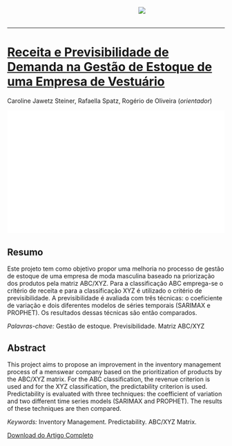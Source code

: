 <a href="url"><img src="http://meusite.mackenzie.br/rogerio/mackenzie_logo/UPM.2_horizontal_vermelho.jpg" align="right" width="200" ></a>

<br>

<br>

---

# [Receita e Previsibilidade de Demanda na Gestão de Estoque de uma Empresa de Vestuário](https://github.com/TCC-Mackenzie-Caroline-e-Rafaella/TCC/blob/main/RECEITA%20E%20PREVISIBILIDADE%20DE%20DEMANDA%20NA%20GESTA%CC%83O%20DE%20ESTOQUE%20DE%20UMA%20EMPRESA%20DE%20VESTUA%CC%81RIO.pdf)

Caroline Jawetz Steiner, Rafaella Spatz, Rogério de Oliveira (*orientador*)


![gif](https://github.com/TCC-Mackenzie-Caroline-e-Rafaella/TCC/raw/main/animation_slides.gif)

## Resumo
Este projeto tem como objetivo propor uma melhoria no processo de gestão de estoque de uma
empresa de moda masculina baseado na priorização dos produtos pela matriz ABC/XYZ. Para a
classificação ABC emprega-se o critério de receita e para a classificação XYZ é utilizado o critério
de previsibilidade. A previsibilidade é avaliada com três técnicas: o coeficiente de variação e dois
diferentes modelos de séries temporais (SARIMAX e PROPHET). Os resultados dessas técnicas são
então comparados.

*Palavras-chave:* Gestão de estoque. Previsibilidade. Matriz ABC/XYZ

## Abstract
This project aims to propose an improvement in the inventory management process of a menswear
company based on the prioritization of products by the ABC/XYZ matrix. For the ABC classification,
the revenue criterion is used and for the XYZ classification, the predictability criterion is used.
Predictability is evaluated with three techniques: the coefficient of variation and two different time
series models (SARIMAX and PROPHET). The results of these techniques are then compared.

*Keywords:* Inventory Management. Predictability. ABC/XYZ Matrix.

[Download do Artigo Completo](https://github.com/TCC-Mackenzie-Caroline-e-Rafaella/TCC/raw/main/RECEITA%20E%20PREVISIBILIDADE%20DE%20DEMANDA%20NA%20GESTA%CC%83O%20DE%20ESTOQUE%20DE%20UMA%20EMPRESA%20DE%20VESTUA%CC%81RIO.pdf)
  






